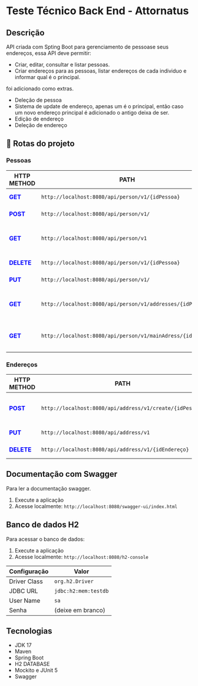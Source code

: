 # Teste Técnico Back End - Attornatus

## Descrição
API criada com Spting Boot para gerenciamento de pessoase seus endereços, essa API deve permitir:
- Criar, editar, consultar e listar pessoas.
- Criar endereços para as pessoas, listar endereços de cada individuo e informar qual é o principal.

foi adicionado como extras.
- Deleção de pessoa
- Sistema de update de endereço, apenas um é o principal, então caso um novo endereço principal é adicionado o antigo deixa de ser. 
- Edição de endereço
- Deleção de endereço


## :hammer: Rotas do projeto

### Pessoas
| HTTP METHOD | PATH | Descriçao |
| ------ | ------ | ----------- |
|**<font color="blue">GET</font>**|`http://localhost:8080/api/person/v1/{idPessoa}`   | Consultar pessoa |
|**<font color="blue">POST</font>**|`http://localhost:8080/api/person/v1/` | Criar pessoa |
|**<font color="blue">GET</font>**| `http://localhost:8080/api/person/v1`   | Consultar todos endereços da pessoa |
|**<font color="blue">DELETE</font>**| `http://localhost:8080/api/person/v1/{idPessoa}`   | Deletar pessoa |
|**<font color="blue">PUT</font>**|`http://localhost:8080/api/person/v1/` | Editar pessoa |
|**<font color="blue">GET</font>**| `http://localhost:8080/api/person/v1/addresses/{idPessoa}`   | Consultar endereços das pessoas |
|**<font color="blue">GET</font>**| `http://localhost:8080/api/person/v1/mainAdress/{idPessoa}`   | Consultar endereço principal da pessoa  |

### Endereços
| HTTP METHOD | PATH | Descriçao |
| ------ | ------ | ----------- |
|**<font color="blue">POST</font>**|`http://localhost:8080/api/address/v1/create/{idPessoa}`   | Adicionar endereço a uma pessoa  |
|**<font color="blue">PUT</font>**|`http://localhost:8080/api/address/v1` | Editar endereço |
|**<font color="blue">DELETE</font>**| `http://localhost:8080/api/address/v1/{idEndereço}`   | Deletar endereço |

## Documentação com Swagger
Para ler a documentação swagger.
1. Execute a aplicação 
2. Acesse localmente: `http://localhost:8080/swagger-ui/index.html`

## Banco de dados H2
Para acessar o banco de dados:
1. Execute a aplicação
2. Acesse localmente: `http://localhost:8080/h2-console`


| Configuração | Valor                   |
| ------------ | -----------------------|
| Driver Class | `org.h2.Driver`        |
| JDBC URL     | `jdbc:h2:mem:testdb`   |
| User Name    | `sa`                    |
| Senha        | (deixe em branco)      |

## Tecnologias
- JDK 17
- Maven
- Spring Boot 
- H2 DATABASE
- Mockito e JUnit 5
- Swagger
